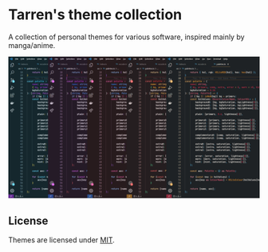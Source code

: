 # Tarren's theme collection

A collection of personal themes for various software, inspired mainly by manga/anime.

![preview](https://raw.githubusercontent.com/EpokTarren/themes/main/assets/preview.png)

## License

Themes are licensed under [MIT](./LICENSE).
